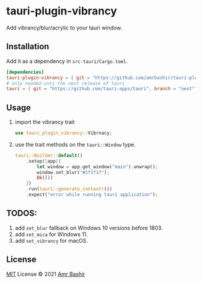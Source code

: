 # tauri-plugin-vibrancy
Add vibrancy/blur/acrylic to your tauri window.

## Installation
Add it as a dependency in `src-tauri/Cargo.toml`.
```toml
[dependencies]
tauri-plugin-vibrancy = { git = "https://github.com/amrbashir/tauri-plugin-vibrancy" }
# only needed unti the next release of tauri
tauri = { git = "https://github.com/tauri-apps/tauri", branch = "next" }
```

## Usage
1. import the vibrancy trait
    ```rs
    use tauri_plugin_vibrancy::Vibrnacy;
    ```
2. use the trait methods on the `tauri::Window` type.
    ```rs
    tauri::Builder::default()
        .setup(|app|{
            let window = app.get_window("main").unwrap();
            window.set_blur("#1f1f1f");
            Ok(())
        })
        .run(tauri::generate_context!())
        .expect("error while running tauri application");
    ```

## TODOS:
1. add `set_blur` fallback on Windows 10 versions before 1803.
2. add `set_mica` for Windows 11.
3. add `set_vibrancy` for macOS.

## License

[MIT](./LICENSE) License © 2021 [Amr Bashir](https://github.com/amrbashir)
